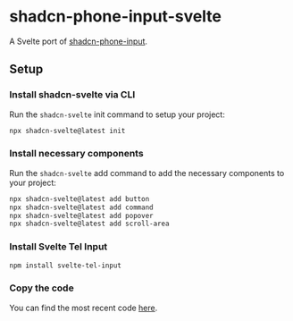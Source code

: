 # shadcn-phone-input-svelte

A Svelte port of [shadcn-phone-input](https://github.com/omeralpi/shadcn-phone-input).

## Setup

### Install shadcn-svelte via CLI

Run the `shadcn-svelte` init command to setup your project:

```bash
npx shadcn-svelte@latest init
```

### Install necessary components

Run the `shadcn-svelte` add command to add the necessary components to your project:

```bash
npx shadcn-svelte@latest add button
npx shadcn-svelte@latest add command
npx shadcn-svelte@latest add popover
npx shadcn-svelte@latest add scroll-area
```

### Install Svelte Tel Input

```bash
npm install svelte-tel-input
```

### Copy the code
You can find the most recent code [here](https://github.com/ieedan/shadcn-phone-input-svelte/tree/main/src/lib/components/ui/phone-input).